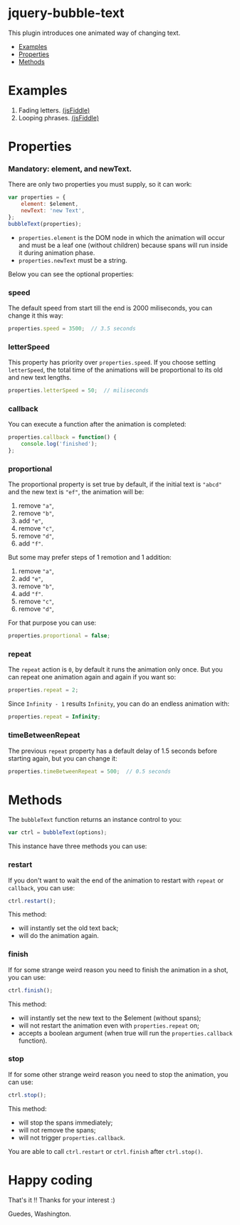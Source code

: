 # jquery-bubble-text
This plugin introduces one animated way of changing text.

- [Examples](#examples)
- [Properties](#properties)
- [Methods](#methods)


# Examples

1. Fading letters. [(jsFiddle)](https://jsfiddle.net/tkppkaek/)
2. Looping phrases. [(jsFiddle)](https://jsfiddle.net/ncs3uagj/)


# Properties

### Mandatory: element, and newText.

There are only two properties you must supply, so it can work:

```JavaScript
var properties = {
    element: $element,
    newText: 'new Text',
};
bubbleText(properties);
```

- `properties.element` is the DOM node in which the animation will occur and must be a leaf one (without children) because spans will run inside it during animation phase.
- `properties.newText` must be a string.

Below you can see the optional properties:

### speed

The default speed from start till the end is 2000 miliseconds, you can change it this way:

```JavaScript
properties.speed = 3500;  // 3.5 seconds
```

### letterSpeed

This property has priority over `properties.speed`. If you choose setting `letterSpeed`, the total time of the animations will be proportional to its old and new text lengths.

```JavaScript
properties.letterSpeed = 50;  // miliseconds
```

### callback

You can execute a function after the animation is completed:

```JavaScript
properties.callback = function() {
    console.log('finished');
};
```

### proportional

The proportional property is set true by default, if the initial text is `"abcd"` and the new text is `"ef"`, the animation will be: 

1. remove `"a"`, 
2. remove `"b"`, 
3. add `"e"`, 
4. remove `"c"`, 
5. remove `"d"`, 
6. add `"f"`. 

But some may prefer steps of 1 remotion and 1 addition:

1. remove `"a"`, 
2. add `"e"`, 
3. remove `"b"`, 
4. add `"f"`. 
5. remove `"c"`, 
6. remove `"d"`, 

For that purpose you can use:

```JavaScript
properties.proportional = false;
```

### repeat

The `repeat` action is `0`, by default it runs the animation only once. But you can repeat one animation again and again if you want so:

```JavaScript
properties.repeat = 2;
```

Since `Infinity - 1` results `Infinity`, you can do an endless animation with:

```JavaScript
properties.repeat = Infinity;
```

### timeBetweenRepeat

The previous `repeat` property has a default delay of 1.5 seconds before starting again, but you can change it:

```JavaScript
properties.timeBetweenRepeat = 500;  // 0.5 seconds
```


# Methods

The `bubbleText` function returns an instance control to you:

```JavaScript
var ctrl = bubbleText(options);
```

This instance have three methods you can use:

### restart

If you don't want to wait the end of the animation to restart with `repeat` or `callback`, you can use:

```JavaScript
ctrl.restart();
```

This method:

- will instantly set the old text back;
- will do the animation again.

### finish

If for some strange weird reason you need to finish the animation in a shot, you can use:

```JavaScript
ctrl.finish();
```

This method:

- will instantly set the new text to the $element (without spans);
- will not restart the animation even with `properties.repeat` on;
- accepts a boolean argument (when true will run the `properties.callback` function).

### stop

If for some other strange weird reason you need to stop the animation, you can use:

```JavaScript
ctrl.stop();
```

This method:

- will stop the spans immediately;
- will not remove the spans;
- will not trigger `properties.callback`.

You are able to call `ctrl.restart` or `ctrl.finish` after `ctrl.stop()`.


# Happy coding

That's it !! Thanks for your interest :)

Guedes, Washington.
